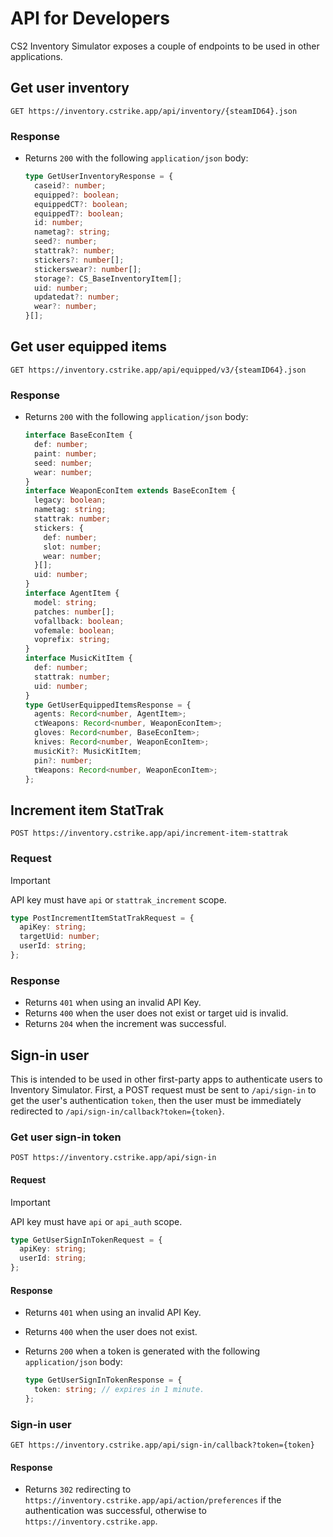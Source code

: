 # API for Developers

CS2 Inventory Simulator exposes a couple of endpoints to be used in other applications.

## Get user inventory

```http
GET https://inventory.cstrike.app/api/inventory/{steamID64}.json
```

### Response

- Returns `200` with the following `application/json` body:

  ```typescript
  type GetUserInventoryResponse = {
    caseid?: number;
    equipped?: boolean;
    equippedCT?: boolean;
    equippedT?: boolean;
    id: number;
    nametag?: string;
    seed?: number;
    stattrak?: number;
    stickers?: number[];
    stickerswear?: number[];
    storage?: CS_BaseInventoryItem[];
    uid: number;
    updatedat?: number;
    wear?: number;
  }[];
  ```

## Get user equipped items

```http
GET https://inventory.cstrike.app/api/equipped/v3/{steamID64}.json
```

### Response

- Returns `200` with the following `application/json` body:

  ```typescript
  interface BaseEconItem {
    def: number;
    paint: number;
    seed: number;
    wear: number;
  }
  interface WeaponEconItem extends BaseEconItem {
    legacy: boolean;
    nametag: string;
    stattrak: number;
    stickers: {
      def: number;
      slot: number;
      wear: number;
    }[];
    uid: number;
  }
  interface AgentItem {
    model: string;
    patches: number[];
    vofallback: boolean;
    vofemale: boolean;
    voprefix: string;
  }
  interface MusicKitItem {
    def: number;
    stattrak: number;
    uid: number;
  }
  type GetUserEquippedItemsResponse = {
    agents: Record<number, AgentItem>;
    ctWeapons: Record<number, WeaponEconItem>;
    gloves: Record<number, BaseEconItem>;
    knives: Record<number, WeaponEconItem>;
    musicKit?: MusicKitItem;
    pin?: number;
    tWeapons: Record<number, WeaponEconItem>;
  };
  ```

## Increment item StatTrak

```http
POST https://inventory.cstrike.app/api/increment-item-stattrak
```

### Request

> [!IMPORTANT]  
> API key must have `api` or `stattrak_increment` scope.

```typescript
type PostIncrementItemStatTrakRequest = {
  apiKey: string;
  targetUid: number;
  userId: string;
};
```

### Response

- Returns `401` when using an invalid API Key.
- Returns `400` when the user does not exist or target uid is invalid.
- Returns `204` when the increment was successful.

## Sign-in user

This is intended to be used in other first-party apps to authenticate users to Inventory Simulator. First, a POST request must be sent to `/api/sign-in` to get the user's authentication `token`, then the user must be immediately redirected to `/api/sign-in/callback?token={token}`.

### Get user sign-in token

```http
POST https://inventory.cstrike.app/api/sign-in
```

#### Request

> [!IMPORTANT]  
> API key must have `api` or `api_auth` scope.

```typescript
type GetUserSignInTokenRequest = {
  apiKey: string;
  userId: string;
};
```

#### Response

- Returns `401` when using an invalid API Key.
- Returns `400` when the user does not exist.
- Returns `200` when a token is generated with the following `application/json` body:

  ```typescript
  type GetUserSignInTokenResponse = {
    token: string; // expires in 1 minute.
  };
  ```

### Sign-in user

```http
GET https://inventory.cstrike.app/api/sign-in/callback?token={token}
```

#### Response

- Returns `302` redirecting to `https://inventory.cstrike.app/api/action/preferences` if the authentication was successful, otherwise to `https://inventory.cstrike.app`.
